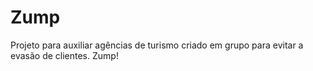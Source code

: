 # Zump
Projeto para auxiliar agências de turismo criado em grupo para evitar a evasão de clientes. Zump!
